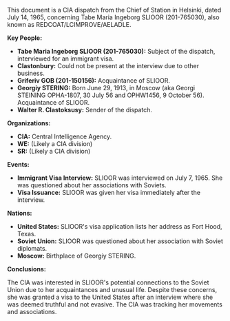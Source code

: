 This document is a CIA dispatch from the Chief of Station in Helsinki, dated July 14, 1965, concerning Tabe Maria Ingeborg SLIOOR (201-765030), also known as REDCOAT/LCIMPROVE/AELADLE.

**Key People:**

*   **Tabe Maria Ingeborg SLIOOR (201-765030):** Subject of the dispatch, interviewed for an immigrant visa.
*   **Clastonbury:** Could not be present at the interview due to other business.
*   **Griferiv GOB (201-150156):** Acquaintance of SLIOOR.
*   **Georgiy STERING:** Born June 29, 1913, in Moscow (aka Georgi STEINING OPHA-1807, 30 July 56 and OPHW1456, 9 October 56). Acquaintance of SLIOOR.
*   **Walter R. Clastoksusy:** Sender of the dispatch.

**Organizations:**

*   **CIA:** Central Intelligence Agency.
*   **WE:** (Likely a CIA division)
*   **SR:** (Likely a CIA division)

**Events:**

*   **Immigrant Visa Interview:** SLIOOR was interviewed on July 7, 1965. She was questioned about her associations with Soviets.
*   **Visa Issuance:** SLIOOR was given her visa immediately after the interview.

**Nations:**

*   **United States:** SLIOOR's visa application lists her address as Fort Hood, Texas.
*   **Soviet Union:** SLIOOR was questioned about her association with Soviet diplomats.
*   **Moscow:** Birthplace of Georgiy STERING.

**Conclusions:**

The CIA was interested in SLIOOR's potential connections to the Soviet Union due to her acquaintances and unusual life. Despite these concerns, she was granted a visa to the United States after an interview where she was deemed truthful and not evasive. The CIA was tracking her movements and associations.
